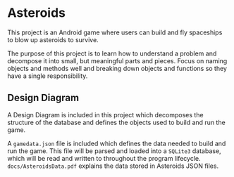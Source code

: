 # Asteroids

This project is an Android game where users can build and fly spaceships to blow up asteroids to survive.

The purpose of this project is to learn how to understand a problem and decompose it into small, but meaningful parts and pieces.  Focus on naming objects and methods well and breaking down objects and functions so they have a single responsibility.

## Design Diagram

A Design Diagram is included in this project which decomposes the structure of the database and defines the objects used to build and run the game.

A `gamedata.json` file is included which defines the data needed to build and run the game.  This file will be parsed and loaded into a `SQLite3` database, which will be read and written to throughout the program lifecycle.  `docs/AsteroidsData.pdf` explains the data stored in Asteroids JSON files.
